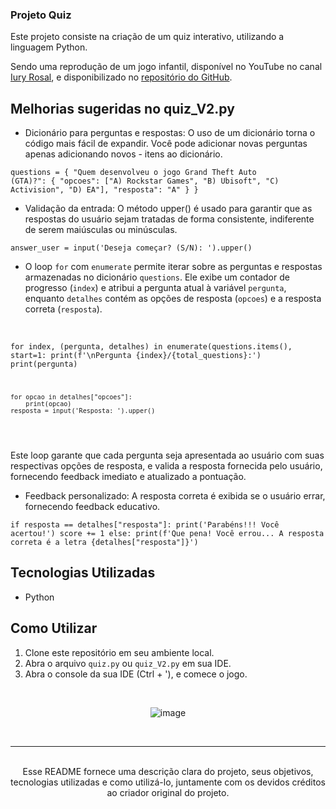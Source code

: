 ### Projeto Quiz

Este projeto consiste na criação de um quiz interativo, utilizando a linguagem Python.  

Sendo uma reprodução de um jogo infantil, disponível no YouTube no canal [Iury Rosal](https://www.youtube.com/watch?v=MRYlWPrsMYk&list=PLshkB4NQEfC7jz8Ig-JcqwjZz8WSI2s8W&index=1),
 e disponibilizado no [repositório do GitHub](https://github.com/iuryrosal/projetos-python/tree/main/level-a/01).



## Melhorias sugeridas no quiz_V2.py

- Dicionário para perguntas e respostas: O uso de um dicionário torna o código mais fácil de expandir. Você pode adicionar novas perguntas apenas adicionando novos - itens ao dicionário.

<code>questions = {
    "Quem desenvolveu o jogo Grand Theft Auto (GTA)?": {
        "opcoes": ["A) Rockstar Games", "B) Ubisoft", "C) Activision", "D) EA"],
        "resposta": "A"
    }
}
</code>

- Validação da entrada: O método upper() é usado para garantir que as respostas do usuário sejam tratadas de forma consistente, indiferente de serem maiúsculas ou minúsculas.

<code>answer_user = input('Deseja começar? (S/N): ').upper()
</code>
</br>

- O loop `for` com `enumerate` permite iterar sobre as perguntas e respostas armazenadas no dicionário `questions`. Ele exibe um contador de progresso (`index`) e atribui a pergunta atual à variável `pergunta`, enquanto `detalhes` contém as opções de resposta (`opcoes`) e a resposta correta (`resposta`).
</br>

<code>for index, (pergunta, detalhes) in enumerate(questions.items(), start=1:
    print(f'\nPergunta {index}/{total_questions}:')
    print(pergunta)

    for opcao in detalhes["opcoes"]:
        print(opcao)
    resposta = input('Resposta: ').upper()
</code>
</br>

Este loop garante que cada pergunta seja apresentada ao usuário com suas respectivas opções de resposta, e valida a resposta fornecida pelo usuário, fornecendo feedback imediato e atualizado a pontuação.
</br>

- Feedback personalizado: A resposta correta é exibida se o usuário errar, fornecendo feedback educativo.

<code>if resposta == detalhes["resposta"]:
        print('Parabéns!!! Você acertou!')
        score += 1
    else:
        print(f'Que pena! Você errou... A resposta correta é a letra {detalhes["resposta"]}')
        </code>
</br>

## Tecnologias Utilizadas

- Python

## Como Utilizar

1. Clone este repositório em seu ambiente local.
2. Abra o arquivo `quiz.py` ou `quiz_V2.py` em sua IDE.
3. Abra o console da sua IDE (Ctrl + '), e comece o jogo. 


</br>

<div style="text-align:center;">

![image](https://github.com/apedrodev1/JavaScript-Learning-HUB/assets/104085801/eab7fad5-d780-479d-8b98-faf22fd3923a)

</br>

---

</br>
Esse README fornece uma descrição clara do projeto, seus objetivos, tecnologias utilizadas e como utilizá-lo, juntamente com os devidos créditos ao criador original do projeto.

</div>
